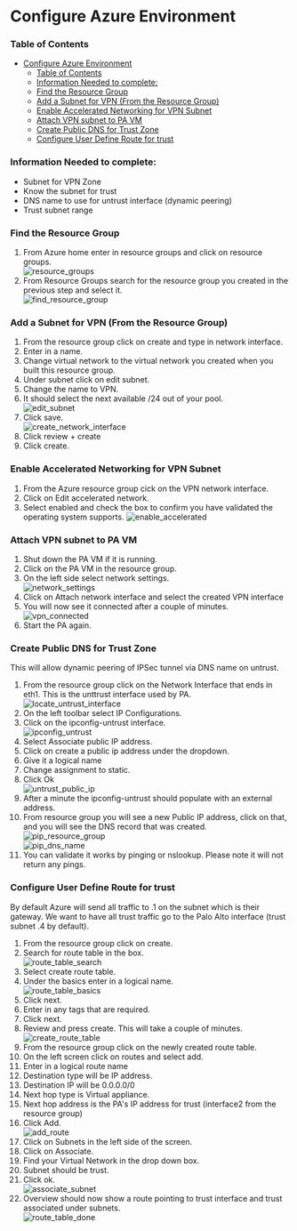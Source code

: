 # Configure Azure Environment

### Table of Contents
- [Configure Azure Environment](#configure-azure-environment)
    - [Table of Contents](#table-of-contents)
    - [Information Needed to complete:](#information-needed-to-complete)
    - [Find the Resource Group](#find-the-resource-group)
    - [Add a Subnet for VPN (From the Resource Group)](#add-a-subnet-for-vpn-from-the-resource-group)
    - [Enable Accelerated Networking for VPN Subnet](#enable-accelerated-networking-for-vpn-subnet)
    - [Attach VPN subnet to PA VM](#attach-vpn-subnet-to-pa-vm)
    - [Create Public DNS for Trust Zone](#create-public-dns-for-trust-zone)
    - [Configure User Define Route for trust](#configure-user-define-route-for-trust)


### Information Needed to complete:
* Subnet for VPN Zone
* Know the subnet for trust
* DNS name to use for untrust interface (dynamic peering)
* Trust subnet range

### Find the Resource Group
1. From Azure home enter in resource groups and click on resource groups.\
![resource_groups](images/search_resource_groups.png)
2. From Resource Groups search for the resource group you created in the previous step and select it.\
![find_resource_group](images/find_resource_group.png)

### Add a Subnet for VPN (From the Resource Group)
1. From the resource group click on create and type in network interface.
2. Enter in a name.
3. Change virtual network to the virtual network you created when you built this resource group.
4. Under subnet click on edit subnet.
5. Change the name to VPN.
6. It should select the next available /24 out of your pool.\
![edit_subnet](images/add_vpn_subnet.png)
7. Click save.\
![create_network_interface](images/create_network_interface.png)
1. Click review + create
2. Click create.

### Enable Accelerated Networking for VPN Subnet
1. From the Azure resource group cick on the VPN network interface.
2. Click on Edit accelerated network.
3.  Select enabled and check the box to confirm you have validated the operating system supports.
![enable_accelerated](images/enable_accelerated_networking.png)

### Attach VPN subnet to PA VM
1. Shut down the PA VM if it is running.
2. Click on the PA VM in the resource group.
3. On the left side select network settings.\
![network_settings](images/azure_network_settings.png)
1. Click on Attach network interface and select the created VPN interface
2. You will now see it connected after a couple of minutes.\
![vpn_connected](images/azure_vpn_connected.png)
1. Start the PA again.

### Create Public DNS for Trust Zone
This will allow dynamic peering of IPSec tunnel via DNS name on untrust.

1. From the resource group click on the Network Interface that ends in eth1. This is the unttrust interface used by PA.\
![locate_untrust_interface](images/untrust_interface.png)
2. On the left toolbar select IP Configurations.
3. Click on the ipconfig-untrust interface.\
![ipconfig_untrust](images/ipconfig_untrust.png)
4. Select Associate public IP address.
5. Click on create a public ip address under the dropdown.
6. Give it a logical name
7. Change assignment to static.
8. Click Ok\
![untrust_public_ip](images/untrust_public_ip.png)
9. After a minute the ipconfig-untrust should populate with an external address.
10. From resource group you will see a new Public IP address, click on that, and you will see the DNS record that was created.\
![pip_resource_group](images/public_ip_resource_group.png)\
![pip_dns_name](images/public_ip_cleaned.png)
11. You can validate it works by pinging or nslookup. Please note it will not return any pings.


### Configure User Define Route for trust
By default Azure will send all traffic to .1 on the subnet which is their gateway. We want to have all trust traffic go to the Palo Alto interface (trust subnet .4 by default).

1. From the resource group click on create.
2. Search for route table in the box.\
![route_table_search](images/route_table_search.png)
3. Select create route table.
4. Under the basics enter in a logical name.\
![route_table_basics](images/create_route_table_basics.png)
5. Click next.
6. Enter in any tags that are required.
7. Click next.
8. Review and press create. This will take a couple of minutes.
![create_route_table](images/create_route_table.png)
9. From the resource group click on the newly created route table.
10. On the left screen click on routes and select add.
11. Enter in a logical route name
12. Destination type will be IP address.
13. Destination IP will be 0.0.0.0/0
14. Next hop type is Virtual appliance.
15. Next hop address is the PA's IP address for trust (interface2 from the resource group)
16. Click Add.\
![add_route](images/add_route.png)
17. Click on Subnets in the left side of the screen.
18. Click on Associate.
19. Find your Virtual Network in the drop down box.
20. Subnet should be trust.
21. Click ok.\
![associate_subnet](images/associate_subnet.png)
22. Overview should now show a route pointing to trust interface and trust associated under subnets.\
![route_table_done](images/route_table_done.png)
